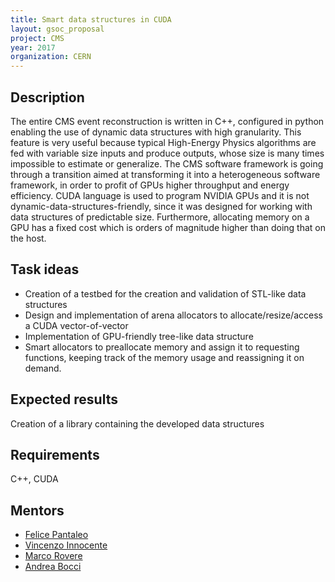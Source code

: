 ```yaml
---
title: Smart data structures in CUDA
layout: gsoc_proposal
project: CMS
year: 2017
organization: CERN
---
```


## Description
The entire CMS event reconstruction is written in C++, configured in python enabling the use of dynamic data structures with high granularity. 
This feature is very useful because typical High-Energy Physics algorithms are fed with variable size inputs and produce outputs, whose size is many times impossible to estimate or generalize. 
The CMS software framework is going through a transition aimed at transforming it into a heterogeneous software framework, in order to profit of GPUs higher throughput and energy efficiency.
CUDA language is used to program NVIDIA GPUs and it is not dynamic-data-structures-friendly, since it was designed for working with data structures of predictable size.
Furthermore, allocating memory on a GPU has a fixed cost which is orders of magnitude higher than doing that on the host.

## Task ideas
 * Creation of a testbed for the creation and validation of STL-like data structures 
 * Design and implementation of arena allocators to allocate/resize/access a CUDA vector-of-vector
 * Implementation of GPU-friendly tree-like data structure
 * Smart allocators to preallocate memory and assign it to requesting functions, keeping track of the memory usage and reassigning it on demand.
 
## Expected results
Creation of a library containing the developed data structures

## Requirements
C++, CUDA

## Mentors 
  * [Felice Pantaleo](mailto:felice.pantaleo@cern.ch)
  * [Vincenzo Innocente](mailto:vincenzo.innocente@cern.ch)
  * [Marco Rovere](mailto:marco.rovere@cern.ch)
  * [Andrea Bocci](mailto:andrea.bocci@cern.ch)

